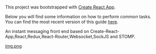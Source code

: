 This project was bootstrapped with [Create React App](https://github.com/facebookincubator/create-react-app).

Below you will find some information on how to perform common tasks.<br>
You can find the most recent version of this guide [here](https://github.com/facebookincubator/create-react-app/blob/master/packages/react-scripts/template/README.md).

An instant messaging front end based on Create-React-App,React,Redux,React-Router,Websocket,SockJS and STOMP.

[img.png](https://github.com/51Bigod/react-im/blob/master/image.png)
